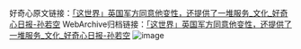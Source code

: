 好奇心原文链接：[「这世界」英国军方同意他变性，还提供了一堆服务_文化_好奇心日报-孙若空](https://www.qdaily.com/articles/5393.html)
WebArchive归档链接：[「这世界」英国军方同意他变性，还提供了一堆服务_文化_好奇心日报-孙若空](http://web.archive.org/web/20190623164649/https://www.qdaily.com/articles/5393.html)
![image](http://ww3.sinaimg.cn/large/007d5XDply1g3wh0kta2fj30u03jw7wh)